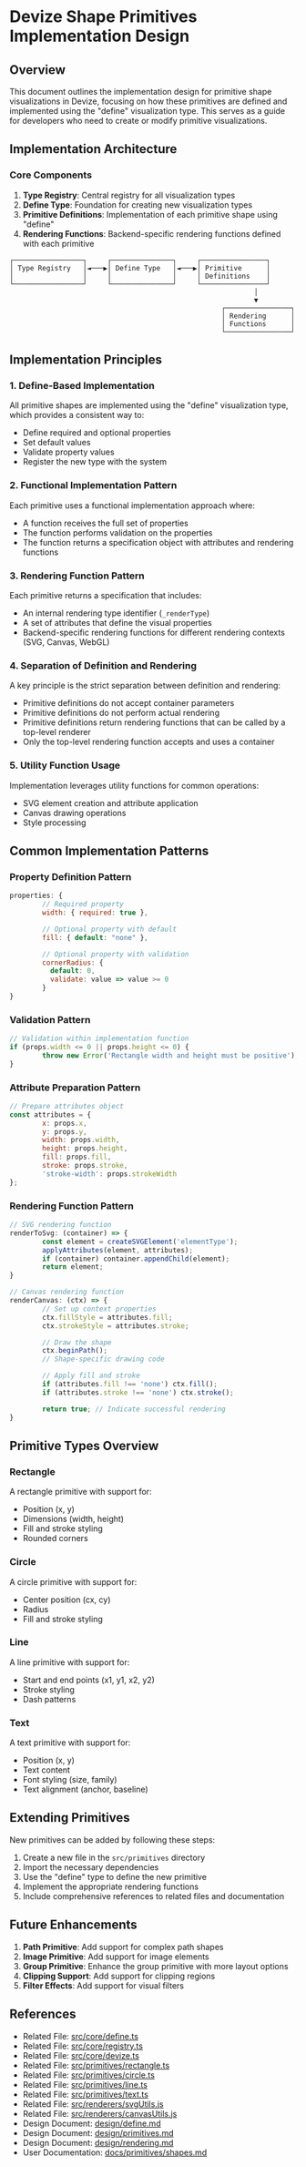 # Devize Shape Primitives Implementation Design

## Overview

This document outlines the implementation design for primitive shape visualizations in Devize, focusing on how these primitives are defined and implemented using the "define" visualization type. This serves as a guide for developers who need to create or modify primitive visualizations.

## Implementation Architecture

### Core Components

1. **Type Registry**: Central registry for all visualization types
2. **Define Type**: Foundation for creating new visualization types
3. **Primitive Definitions**: Implementation of each primitive shape using "define"
4. **Rendering Functions**: Backend-specific rendering functions defined with each primitive

```
┌─────────────────┐     ┌───────────────┐     ┌────────────────┐
│ Type Registry   │◄───▶│ Define Type   │◄───▶│ Primitive      │
│                 │     │               │     │ Definitions    │
└─────────────────┘     └───────────────┘     └────────────────┘
                                                            │
                                                            ▼
                                                    ┌────────────────┐
                                                    │ Rendering      │
                                                    │ Functions      │
                                                    └────────────────┘
```

## Implementation Principles

### 1. Define-Based Implementation

All primitive shapes are implemented using the "define" visualization type, which provides a consistent way to:
- Define required and optional properties
- Set default values
- Validate property values
- Register the new type with the system

### 2. Functional Implementation Pattern

Each primitive uses a functional implementation approach where:
- A function receives the full set of properties
- The function performs validation on the properties
- The function returns a specification object with attributes and rendering functions

### 3. Rendering Function Pattern

Each primitive returns a specification that includes:
- An internal rendering type identifier (`_renderType`)
- A set of attributes that define the visual properties
- Backend-specific rendering functions for different rendering contexts (SVG, Canvas, WebGL)

### 4. Separation of Definition and Rendering

A key principle is the strict separation between definition and rendering:
- Primitive definitions do not accept container parameters
- Primitive definitions do not perform actual rendering
- Primitive definitions return rendering functions that can be called by a top-level renderer
- Only the top-level rendering function accepts and uses a container

### 5. Utility Function Usage

Implementation leverages utility functions for common operations:
- SVG element creation and attribute application
- Canvas drawing operations
- Style processing

## Common Implementation Patterns

### Property Definition Pattern

```javascript
properties: {
        // Required property
        width: { required: true },

        // Optional property with default
        fill: { default: "none" },

        // Optional property with validation
        cornerRadius: {
          default: 0,
          validate: value => value >= 0
        }
}
```

### Validation Pattern

```javascript
// Validation within implementation function
if (props.width <= 0 || props.height <= 0) {
        throw new Error('Rectangle width and height must be positive');
}
```

### Attribute Preparation Pattern

```javascript
// Prepare attributes object
const attributes = {
        x: props.x,
        y: props.y,
        width: props.width,
        height: props.height,
        fill: props.fill,
        stroke: props.stroke,
        'stroke-width': props.strokeWidth
};
```

### Rendering Function Pattern

```javascript
// SVG rendering function
renderToSvg: (container) => {
        const element = createSVGElement('elementType');
        applyAttributes(element, attributes);
        if (container) container.appendChild(element);
        return element;
}

// Canvas rendering function
renderCanvas: (ctx) => {
        // Set up context properties
        ctx.fillStyle = attributes.fill;
        ctx.strokeStyle = attributes.stroke;

        // Draw the shape
        ctx.beginPath();
        // Shape-specific drawing code

        // Apply fill and stroke
        if (attributes.fill !== 'none') ctx.fill();
        if (attributes.stroke !== 'none') ctx.stroke();

        return true; // Indicate successful rendering
}
```

## Primitive Types Overview

### Rectangle

A rectangle primitive with support for:
- Position (x, y)
- Dimensions (width, height)
- Fill and stroke styling
- Rounded corners

### Circle

A circle primitive with support for:
- Center position (cx, cy)
- Radius
- Fill and stroke styling

### Line

A line primitive with support for:
- Start and end points (x1, y1, x2, y2)
- Stroke styling
- Dash patterns

### Text

A text primitive with support for:
- Position (x, y)
- Text content
- Font styling (size, family)
- Text alignment (anchor, baseline)

## Extending Primitives

New primitives can be added by following these steps:

1. Create a new file in the `src/primitives` directory
2. Import the necessary dependencies
3. Use the "define" type to define the new primitive
4. Implement the appropriate rendering functions
5. Include comprehensive references to related files and documentation

## Future Enhancements

1. **Path Primitive**: Add support for complex path shapes
2. **Image Primitive**: Add support for image elements
3. **Group Primitive**: Enhance the group primitive with more layout options
4. **Clipping Support**: Add support for clipping regions
5. **Filter Effects**: Add support for visual filters

## References

- Related File: [src/core/define.ts](../src/core/define.ts)
- Related File: [src/core/registry.ts](../src/core/registry.ts)
- Related File: [src/core/devize.ts](../src/core/devize.ts)
- Related File: [src/primitives/rectangle.ts](../src/primitives/rectangle.ts)
- Related File: [src/primitives/circle.ts](../src/primitives/circle.ts)
- Related File: [src/primitives/line.ts](../src/primitives/line.ts)
- Related File: [src/primitives/text.ts](../src/primitives/text.ts)
- Related File: [src/renderers/svgUtils.js](../src/renderers/svgUtils.js)
- Related File: [src/renderers/canvasUtils.js](../src/renderers/canvasUtils.js)
- Design Document: [design/define.md](define.md)
- Design Document: [design/primitives.md](primitives.md)
- Design Document: [design/rendering.md](rendering.md)
- User Documentation: [docs/primitives/shapes.md](../docs/primitives/shapes.md)
